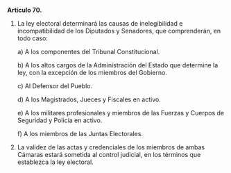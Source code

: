 **Artículo 70.**

1. La ley electoral determinará las causas de inelegibilidad e incompatibilidad de los Diputados y Senadores, que comprenderán, en todo caso:

	a) A los componentes del Tribunal Constitucional.

	b) A los altos cargos de la Administración del Estado que determine la ley, con la excepción de los miembros del Gobierno.

	c) Al Defensor del Pueblo.

	d) A los Magistrados, Jueces y Fiscales en activo.

	e) A los militares profesionales y miembros de las Fuerzas y Cuerpos de Seguridad y Policía en activo.

	f) A los miembros de las Juntas Electorales.

2. La validez de las actas y credenciales de los miembros de ambas Cámaras estará sometida al control judicial, en los términos que establezca la ley electoral.